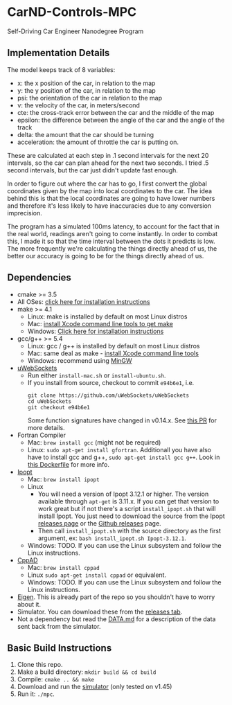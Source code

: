 # CarND-Controls-MPC
Self-Driving Car Engineer Nanodegree Program

## Implementation Details

The model keeps track of 8 variables:
- x: the x position of the car, in relation to the map
- y: the y position of the car, in relation to the map
- psi: the orientation of the car in relation to the map
- v: the velocity of the car, in meters/second
- cte: the cross-track error between the car and the middle of the map
- epsilon: the difference between the angle of the car and the angle of the track
- delta: the amount that the car should be turning
- acceleration: the amount of throttle the car is putting on.

These are calculated at each step in .1 second intervals for the next 20 intervals, so the car can plan ahead for the next two seconds. I tried .5 second intervals, but the car just didn't update fast enough.

In order to figure out where the car has to go, I first convert the global coordinates given by the map into local coordinates to the car. The idea behind this is that the local coordinates are going to have lower numbers and therefore it's less likely to have inaccuracies due to any conversion imprecision.

The program has a simulated 100ms latency, to account for the fact that in the real world, readings aren't going to come instantly. In order to combat this, I made it so that the time interval between the dots it predicts is low. The more frequently we're calculating the things directly ahead of us, the better our accuracy is going to be for the things directly ahead of us.

## Dependencies

* cmake >= 3.5
 * All OSes: [click here for installation instructions](https://cmake.org/install/)
* make >= 4.1
  * Linux: make is installed by default on most Linux distros
  * Mac: [install Xcode command line tools to get make](https://developer.apple.com/xcode/features/)
  * Windows: [Click here for installation instructions](http://gnuwin32.sourceforge.net/packages/make.htm)
* gcc/g++ >= 5.4
  * Linux: gcc / g++ is installed by default on most Linux distros
  * Mac: same deal as make - [install Xcode command line tools](https://developer.apple.com/xcode/features/)
  * Windows: recommend using [MinGW](http://www.mingw.org/)
* [uWebSockets](https://github.com/uWebSockets/uWebSockets)
  * Run either `install-mac.sh` or `install-ubuntu.sh`.
  * If you install from source, checkout to commit `e94b6e1`, i.e.
    ```
    git clone https://github.com/uWebSockets/uWebSockets 
    cd uWebSockets
    git checkout e94b6e1
    ```
    Some function signatures have changed in v0.14.x. See [this PR](https://github.com/udacity/CarND-MPC-Project/pull/3) for more details.
* Fortran Compiler
  * Mac: `brew install gcc` (might not be required)
  * Linux: `sudo apt-get install gfortran`. Additionall you have also have to install gcc and g++, `sudo apt-get install gcc g++`. Look in [this Dockerfile](https://github.com/udacity/CarND-MPC-Quizzes/blob/master/Dockerfile) for more info.
* [Ipopt](https://projects.coin-or.org/Ipopt)
  * Mac: `brew install ipopt`
  * Linux
    * You will need a version of Ipopt 3.12.1 or higher. The version available through `apt-get` is 3.11.x. If you can get that version to work great but if not there's a script `install_ipopt.sh` that will install Ipopt. You just need to download the source from the Ipopt [releases page](https://www.coin-or.org/download/source/Ipopt/) or the [Github releases](https://github.com/coin-or/Ipopt/releases) page.
    * Then call `install_ipopt.sh` with the source directory as the first argument, ex: `bash install_ipopt.sh Ipopt-3.12.1`. 
  * Windows: TODO. If you can use the Linux subsystem and follow the Linux instructions.
* [CppAD](https://www.coin-or.org/CppAD/)
  * Mac: `brew install cppad`
  * Linux `sudo apt-get install cppad` or equivalent.
  * Windows: TODO. If you can use the Linux subsystem and follow the Linux instructions.
* [Eigen](http://eigen.tuxfamily.org/index.php?title=Main_Page). This is already part of the repo so you shouldn't have to worry about it.
* Simulator. You can download these from the [releases tab](https://github.com/udacity/self-driving-car-sim/releases).
* Not a dependency but read the [DATA.md](./DATA.md) for a description of the data sent back from the simulator.


## Basic Build Instructions


1. Clone this repo.
2. Make a build directory: `mkdir build && cd build`
3. Compile: `cmake .. && make`
4. Download and run the [simulator](https://github.com/udacity/self-driving-car-sim/releases/tag/v1.45) (only tested on v1.45)
5. Run it: `./mpc`.
